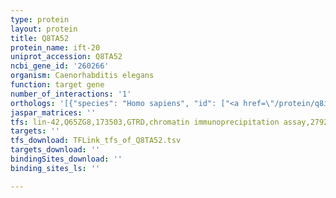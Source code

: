 ```yaml
---
type: protein
layout: protein
title: Q8TA52
protein_name: ift-20
uniprot_accession: Q8TA52
ncbi_gene_id: '260266'
organism: Caenorhabditis elegans
function: target gene
number_of_interactions: '1'
orthologs: '[{"species": "Homo sapiens", "id": ["<a href=\"/protein/q8iy31\">Q8IY31</a>"]}, {"species": "Mus musculus", "id": ["<a href=\"/protein/q61025\">Q61025</a>"]}, {"species": "Rattus norvegicus", "id": ["<a href=\"/protein/d3zsv1\">D3ZSV1</a>"]}, {"species": "Danio rerio", "id": ["<a href=\"/protein/a0a0r4i9h0\">A0A0R4I9H0</a>"]}]'
jaspar_matrices: ''
tfs: lin-42,Q65ZG8,173503,GTRD,chromatin immunoprecipitation assay,27924024%5Buid%5D,No
targets: ''
tfs_download: TFLink_tfs_of_Q8TA52.tsv
targets_download: ''
bindingSites_download: ''
binding_sites_ls: ''

---
```


